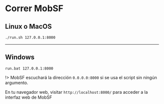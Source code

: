# Correr MobSF

## Linux o MacOS

```bash
./run.sh 127.0.0.1:8000
```

***

## Windows

```batch
run.bat 127.0.0.1:8000
```

!> MobSF escuchará la dirección `0.0.0.0:8000` si se usa el script sin ningún argumento.

En tu navegador web, visitar `http://localhost:8000/` para acceder a la interfaz web de MobSF
